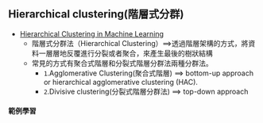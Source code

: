 ## Hierarchical clustering(階層式分群)
- [Hierarchical Clustering in Machine Learning](https://www.geeksforgeeks.org/hierarchical-clustering/)
  - 階層式分群法（Hierarchical Clustering）==>透過階層架構的方式，將資料一層層地反覆進行分裂或者聚合，來產生最後的樹狀結構
  - 常見的方式有聚合式階層和分裂式階層分群法兩種分群法。
    - `1`.Agglomerative Clustering(聚合式階層) ==> bottom-up approach or hierarchical agglomerative clustering (HAC).
    - `2`.Divisive clustering(分裂式階層分群法) ==> top-down approach

#### 範例學習

